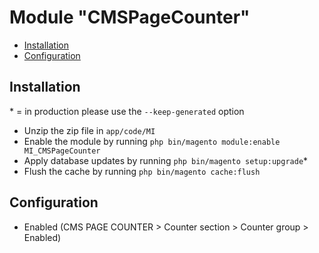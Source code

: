 # Module "CMSPageCounter"

 - [Installation](#markdown-header-installation)
 - [Configuration](#markdown-header-configuration)


## Installation
\* = in production please use the `--keep-generated` option

 - Unzip the zip file in `app/code/MI`
 - Enable the module by running `php bin/magento module:enable MI_CMSPageCounter`
 - Apply database updates by running `php bin/magento setup:upgrade`\*
 - Flush the cache by running `php bin/magento cache:flush`


## Configuration

 - Enabled (CMS PAGE COUNTER > Counter section > Counter group > Enabled)
